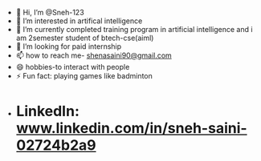 - 👋 Hi, I’m @Sneh-123
- 👀 I’m interested in artifical intelligence 
- 🌱 I’m currently completed training program in artificial intelligence and i am 2semester student of btech-cse(aiml)
- 💞️ I’m looking for paid internship
- 📫 how to reach me- shenasaini90@gmail.com
- 😄 hobbies-to interact with people 
- ⚡ Fun fact: playing games like badminton
- # LinkedIn: www.linkedin.com/in/sneh-saini-02724b2a9

<!---
Sneh-123/Sneh-123 is a ✨ special ✨ repository because its `README.md` (this file) appears on your GitHub profile.
You can click the Preview link to take a look at your changes.
--->
